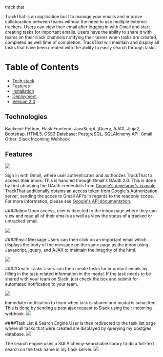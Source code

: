 track that

TrackThat is an application built to manage your emails and improve collaboration between teams without the need to use multiple external trackers. Users can view their email after logging in with Gmail and start creating tasks for important emails. Users have the ability to share it with teams on their slack channels notifying their teams when tasks are created, completed as well time of completion. TrackThat will maintain and display all tasks that have been created with the ability to easily search through tasks. 


# Table of Contents
* [Tech stack](#technologies)
* [Features](#features)
* [Installation](#install)
* [Deployment](#deployment)
* [Version 2.0](#future)

## <a name="technologies"></a>Technologies
Backend: Python, Flask
Frontend: JavaScript, jQuery, AJAX, Jinja2, Bootstrap, HTML5, CSS3
Database: PostgreSQL, SQLAlchemy
API: Gmail
Other: Slack Incoming Webhook

## <a name="features"></a>Features

![](https://cloud.githubusercontent.com/assets/18127030/15987140/bd1543be-2fd2-11e6-9258-138393a326b1.png)

Sign in with Gmail, where user authenticates and authorizes TrackThat to access their inbox. This is handled through Gmail's OAuth 2.0. This is done by first obtaining the OAuth credentials from [Google's developer's console](https://console.developers.google.com). TrackThat additionally obtains an access token from Google's Authorization server, sending the acces to Gmail API's in regards to the readonly scope. For more information, please see [Google's API documentation](https://developers.google.com/api-client-library/python/start/get_started).

####Inbox
Upon access, user is directed to the inbox page where they can view and read all of their emails as well as view the status of a tracked or untracked email.

![](https://cloud.githubusercontent.com/assets/18127030/15987223/19cdf562-2fd6-11e6-9d71-b705c9f98465.png)

####Email Message
Users can then click on an important email which displays the body of the message on the same page as the inbox using Javascript, jquery, and AJAX to maintain the integrity of the html.

![](https://cloud.githubusercontent.com/assets/18127030/15987243/a0a205e2-2fd6-11e6-8b8d-a14e54c899b4.png)

####Create Tasks
Users can then create tasks for important emails by filling in the task-related information in the modal. If the task needs to be shared with your team on Slack, just check the box and submit for automated notification to your team.

![](https://cloud.githubusercontent.com/assets/18127030/15987277/ac188102-2fd7-11e6-8832-e8396bc3acc0.png)

Immediate notification to team when task is shared and modal is submitted. This is done by sending a post ajax request to Slack using their incoming webhook.
![](https://cloud.githubusercontent.com/assets/18127030/15987289/299a86de-2fd8-11e6-8503-1d6e80251ba6.png)

####Task List & Search Engine
User is then redirected to the task list page where all tasks that were created are displayed by querying my postgres database.
![](https://cloud.githubusercontent.com/assets/18127030/15987340/da359384-2fd9-11e6-9d0a-2b0352e93fd4.png)

The search engine uses a SQLAlchemy-searchable library to do a full-text search on the task name in my flask server.
![](https://cloud.githubusercontent.com/assets/18127030/15987379/073e0fea-2fdb-11e6-81e2-c0f8b64c0839.png)

